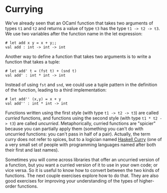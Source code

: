 # Currying

We've already seen that an OCaml function that takes two arguments of types
`t1` and `t2` and returns a value of type `t3` has the type `t1 -> t2 -> t3`.
We use two variables after the function name in the let expression:

```
# let add x y = x + y;;
val add : int -> int -> int
```

Another way to define a function that takes two arguments is to write a function
that takes a tuple:

```
# let add' t = (fst t) + (snd t)
val add' : int * int -> int
```

Instead of using `fst` and `snd`, we could use a tuple pattern in the 
definition of the function, leading to a third implementation:

```
# let add'' (x,y) = x + y
val add'' : int * int -> int
```

Functions written using the first style (with type `t1 -> t2 -> t3`) are
called *curried* functions, and functions using the second style (with
type `t1 * t2 -> t3`) are called *uncurried*.  Metaphorically, curried
functions are "spicier" because you can partially apply them (something
you can't do with uncurried functions: you can't pass in half of a
pair).  Actually, the term curry does not refer to spices, but to a
logician named [Haskell Curry][curry] (one of a very small set of people
with programming languages named after both their first and last names).

[curry]: https://en.wikipedia.org/wiki/Haskell_Curry

Sometimes you will come across libraries that offer an uncurried version
of a function, but you want a curried version of it to use in your own
code; or vice versa.  So it is useful to know how to convert between
the two kinds of functions.  The next couple exercises explore how to do that.
They are also good exercises for improving your understanding of the types
of higher-order functions.